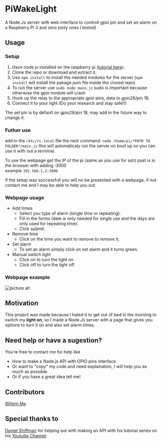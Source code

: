# PiWakeLight
A Node.Js server with web interface to controll gpio pin and set an alarm on a Raspberry Pi 3 and zero (only ones I tested)

## Usage
### Setup
1. Have node.js installed on the raspberry pi ([tutorial here](http://weworkweplay.com/play/raspberry-pi-nodejs/)).
2. Clone the repo or download and extract it.
3. Use ```npm install``` to install the needed modules for the server (```npm install``` will install the pakage.json file inside the cloned repo)
4. To run the server use ```sudo node main.js``` sudo is important because otherwise the gpio module will crash 
5. Hook up the relay to the appropriate gpio pins, data to gpio28/pin 18.
6. Connect it to your light (Do your research and stay safe!!)

The set pin is by default on gpio28/pin 18, may add in the future way to change it.

### Futher use
add in the ```/etc/rc.local``` file the next command: ```node /home/pi/*PATH TO FOLDER*/main.js``` this will automaticaly run the server on boot up so you can use it with out a terminal. 

To use the webpage get the IP of the pi (same as you use for ssh) past is in the browser with adding :3000 <br>
example ```192.168.1.2:3000```

If the setup was successfull you will no be presented with a webpage, if not contact me and I may be able to help you out.

### Webpage usage
* Add times
  * Select you type of alarm (single time or repeating).
  * Fill in the forms (date is only needed for single use and the days are only used for repeating time).
  * Click submit.
* Remove time
  * Click on the time you want to remove to remove it.
* Set alarm
  * To set an alarm simply click on set alarm and it turns green.
* Manual switch light
  * Click on to turn the light on
  * Click off to turn the light off
  
### Webpage example

![picture alt](http://www.willemme.com/Img/Wakelight.png "Webinterface")

## Motivation

This project was made because I hated it to get out of bed in the morning to switch my **light on**, so I made a Node.Js server with a page that gives you options to turn it on and also set alarm times.

## Need help or have a sugestion?

You're free to contact me for help like
* How to make a Node.js API with GPIO pins interface
* Or want to "copy" my code and need explaination, I will help you as much as possible.
* Or if you have a great idea tell me!

## Contributors
[Willem Me](https://github.com/WillemMe)

## Special thanks to
[Daniel Shiffman](https://github.com/shiffman) for helping out with making an API with his tutorial series on his [Youtube Channel](https://www.youtube.com/user/shiffman)
